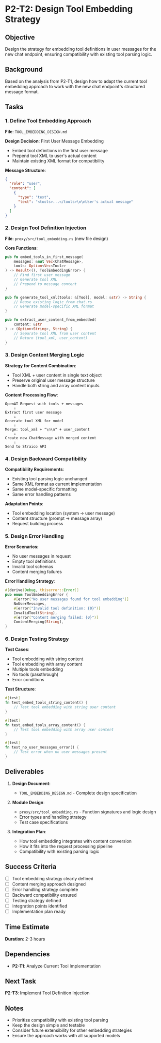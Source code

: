 # P2-T2: Design Tool Embedding Strategy

## Objective
Design the strategy for embedding tool definitions in user messages for the new chat endpoint, ensuring compatibility with existing tool parsing logic.

## Background
Based on the analysis from P2-T1, design how to adapt the current tool embedding approach to work with the new chat endpoint's structured message format.

## Tasks

### 1. Define Tool Embedding Approach
**File**: `TOOL_EMBEDDING_DESIGN.md`

**Design Decision**: First User Message Embedding
- Embed tool definitions in the first user message
- Prepend tool XML to user's actual content
- Maintain existing XML format for compatibility

**Message Structure**:
```json
{
  "role": "user",
  "content": [
    {
      "type": "text", 
      "text": "<tools>...</tools>\n\nUser's actual message"
    }
  ]
}
```

### 2. Design Tool Definition Injection
**File**: `proxy/src/tool_embedding.rs` (new file design)

**Core Functions**:
```rust
pub fn embed_tools_in_first_message(
    messages: &mut Vec<ChatMessage>,
    tools: Option<Vec<Tool>>
) -> Result<(), ToolEmbeddingError> {
    // Find first user message
    // Generate tool XML
    // Prepend to message content
}

pub fn generate_tool_xml(tools: &[Tool], model: &str) -> String {
    // Reuse existing logic from chat.rs
    // Generate model-specific XML format
}

pub fn extract_user_content_from_embedded(
    content: &str
) -> (Option<String>, String) {
    // Separate tool XML from user content
    // Return (tool_xml, user_content)
}
```

### 3. Design Content Merging Logic
**Strategy for Content Combination**:
- Tool XML + user content in single text object
- Preserve original user message structure
- Handle both string and array content inputs

**Content Processing Flow**:
```
OpenAI Request with tools + messages
    ↓
Extract first user message
    ↓
Generate tool XML for model
    ↓
Merge: tool_xml + "\n\n" + user_content
    ↓
Create new ChatMessage with merged content
    ↓
Send to Straico API
```

### 4. Design Backward Compatibility
**Compatibility Requirements**:
- Existing tool parsing logic unchanged
- Same XML format as current implementation
- Same model-specific formatting
- Same error handling patterns

**Adaptation Points**:
- Tool embedding location (system → user message)
- Content structure (prompt → message array)
- Request building process

### 5. Design Error Handling
**Error Scenarios**:
- No user messages in request
- Empty tool definitions
- Invalid tool schemas
- Content merging failures

**Error Handling Strategy**:
```rust
#[derive(Debug, thiserror::Error)]
pub enum ToolEmbeddingError {
    #[error("No user messages found for tool embedding")]
    NoUserMessages,
    #[error("Invalid tool definition: {0}")]
    InvalidTool(String),
    #[error("Content merging failed: {0}")]
    ContentMerging(String),
}
```

### 6. Design Testing Strategy
**Test Cases**:
- Tool embedding with string content
- Tool embedding with array content
- Multiple tools embedding
- No tools (passthrough)
- Error conditions

**Test Structure**:
```rust
#[test]
fn test_embed_tools_string_content() {
    // Test tool embedding with string user content
}

#[test]
fn test_embed_tools_array_content() {
    // Test tool embedding with array user content
}

#[test]
fn test_no_user_messages_error() {
    // Test error when no user messages present
}
```

## Deliverables

1. **Design Document**:
   - `TOOL_EMBEDDING_DESIGN.md` - Complete design specification

2. **Module Design**:
   - `proxy/src/tool_embedding.rs` - Function signatures and logic design
   - Error types and handling strategy
   - Test case specifications

3. **Integration Plan**:
   - How tool embedding integrates with content conversion
   - How it fits into the request processing pipeline
   - Compatibility with existing parsing logic

## Success Criteria

- [ ] Tool embedding strategy clearly defined
- [ ] Content merging approach designed
- [ ] Error handling strategy complete
- [ ] Backward compatibility ensured
- [ ] Testing strategy defined
- [ ] Integration points identified
- [ ] Implementation plan ready

## Time Estimate
**Duration**: 2-3 hours

## Dependencies
- **P2-T1**: Analyze Current Tool Implementation

## Next Task
**P2-T3**: Implement Tool Definition Injection

## Notes
- Prioritize compatibility with existing tool parsing
- Keep the design simple and testable
- Consider future extensibility for other embedding strategies
- Ensure the approach works with all supported models
